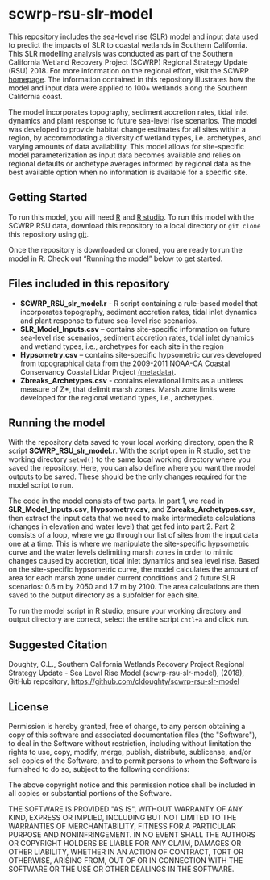 # scwrp-rsu-slr-model

This repository includes the sea-level rise (SLR) model and input data used to predict the impacts of SLR to coastal wetlands in Southern California. This SLR modelling analysis was conducted as part of the Southern California Wetland Recovery Project (SCWRP) Regional Strategy Update (RSU) 2018. For more information on the regional effort, visit the SCWRP [homepage](https://scwrp.org/). The information contained in this repository illustrates how the model and input data were applied to 100+ wetlands along the Southern California coast. 

The model incorporates topography, sediment accretion rates, tidal inlet dynamics and plant response to future sea-level rise scenarios. The model was developed to provide habitat change estimates for all sites within a region, by accommodating a diversity of wetland types, i.e. archetypes, and varying amounts of data availability. This model allows for site-specific model parameterization as input data becomes available and relies on regional defaults or archetype averages informed by regional data as the best available option when no information is available for a specific site.

## Getting Started

To run this model, you will need [R](https://www.r-project.org/) and [R studio](https://www.rstudio.com/). To run this model with the SCWRP RSU data, download this repository to a local directory or `git clone` this repository using [git](https://git-scm.com/downloads).

Once the repository is downloaded or cloned, you are ready to run the model in R. Check out “Running the model” below to get started. 

## Files included in this repository
* **SCWRP_RSU_slr_model.r** - R script containing a rule-based model that incorporates topography, sediment accretion rates, tidal inlet dynamics and plant response to future sea-level rise scenarios.
* **SLR_Model_Inputs.csv** – contains site-specific information on future sea-level rise scenarios, sediment accretion rates, tidal inlet dynamics and wetland types, i.e., archetypes for each site in the region
* **Hypsometry.csv** – contains site-specific hypsometric curves developed from topographical data from the 2009-2011 NOAA-CA Coastal Conservancy Coastal Lidar Project [(metadata)](https://coast.noaa.gov/htdata/raster2/elevation/California_Lidar_DEM_2009_1131/ca2010_coastal_dem.xml).
* **Zbreaks_Archetypes.csv** - contains elevational limits as a unitless measure of Z*, that delimit marsh zones. Marsh zone limits were developed for the regional wetland types, i.e., archetypes.

## Running the model
With the repository data saved to your local working directory, open the R script **SCWRP_RSU_slr_model.r**. With the script open in R studio, set the working directory `setwd()` to the same local working directory where you saved the repository. Here, you can also define where you want the model outputs to be saved. These should be the only changes required for the model script to run. 

The code in the model consists of two parts. In part 1, we read in **SLR_Model_Inputs.csv**, **Hypsometry.csv**, and **Zbreaks_Archetypes.csv**, then extract the input data that we need to make intermediate calculations (changes in elevation and water level) that get fed into part 2. Part 2 consists of a loop, where we go through our list of sites from the input data one at a time. This is where we manipulate the site-specific hypsometric curve and the water levels delimiting marsh zones in order to mimic changes caused by accretion, tidal inlet dynamics and sea level rise. Based on the site-specific hypsometric curve, the model calculates the amount of area for each marsh zone under current conditions and 2 future SLR scenarios: 0.6 m by 2050 and 1.7 m by 2100. The area calculations are then saved to the output directory as a subfolder for each site.

To run the model script in R studio, ensure your working directory and output directory are correct, select the entire script `cntl+a` and click `run`.

## Suggested Citation
Doughty, C.L., Southern California Wetlands Recovery Project Regional Strategy Update - Sea Level Rise Model (scwrp-rsu-slr-model), (2018), GitHub repository, https://github.com/cldoughty/scwrp-rsu-slr-model

## License
Permission is hereby granted, free of charge, to any person obtaining a copy of this software and associated documentation files (the "Software"), to deal in the Software without restriction, including without limitation the rights to use, copy, modify, merge, publish, distribute, sublicense, and/or sell copies of the Software, and to permit persons to whom the Software is furnished to do so, subject to the following conditions:

The above copyright notice and this permission notice shall be included in all copies or substantial portions of the Software.

THE SOFTWARE IS PROVIDED "AS IS", WITHOUT WARRANTY OF ANY KIND, EXPRESS OR IMPLIED, INCLUDING BUT NOT LIMITED TO THE WARRANTIES OF MERCHANTABILITY, FITNESS FOR A PARTICULAR PURPOSE AND NONINFRINGEMENT. IN NO EVENT SHALL THE AUTHORS OR COPYRIGHT HOLDERS BE LIABLE FOR ANY CLAIM, DAMAGES OR OTHER LIABILITY, WHETHER IN AN ACTION OF CONTRACT, TORT OR OTHERWISE, ARISING FROM, OUT OF OR IN CONNECTION WITH THE SOFTWARE OR THE USE OR OTHER DEALINGS IN THE SOFTWARE.
